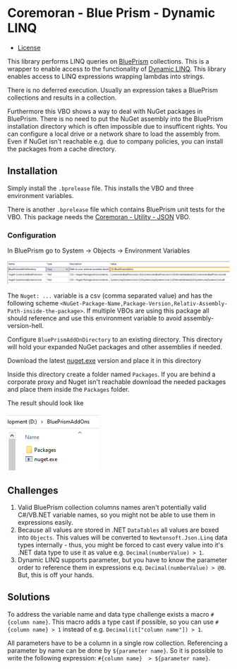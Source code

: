 # Coremoran - Blue Prism - Dynamic LINQ
- [License](LICENSE)

This library performs LINQ queries on [BluePrism](https://www.blueprism.com/) collections.
This is a wrapper to enable access to the functionality of [Dynamic LINQ](https://dynamic-linq.net/). This library enables access to LINQ expressions wrapping lambdas into strings.

There is no deferred execution. Usually an expression takes a BluePrism collections and results in a collection.

Furthermore this VBO shows a way to deal with NuGet packages in BluePrism. There is no need to put the NuGet assembly into the BluePrism installation directory which is often impossible due to insufficent rights. You can configure a local drive or a network share to load the assembly from. Even if NuGet isn't reachable e.g. due to company policies, you can install the packages from a cache directory.

## Installation

Simply install the ```.bprelease``` file. This installs the VBO and three environment variables.

There is another ```.bprelease``` file which contains BluePrism unit tests for the VBO. This package needs the [Coremoran - Utility - JSON](https://github.com/toarnold/Coremoran.BluePrism.Json) VBO.

### Configuration

In BluePrism go to System -> Objects -> Environment Variables

![Object Enviroment Variables](Doc/images/environment.png)

The ```Nuget: ...``` variable is a csv (comma separated value) and has the following scheme ```<NuGet-Package-Name,Package-Version,Relativ-Assembly-Path-inside-the-package>```.
If multiple VBOs are using this package all should reference and use this environment variable to avoid assembly-version-hell.

Configure ```BluePrismAddOnDirectory``` to an existing directory. This directory will hold your expanded NuGet packages and other assemblies if needed.

Download the latest [nuget.exe](https://www.nuget.org/downloads) version and place it in this directory

Inside this directory create a folder named ```Packages```. If you are behind a corporate proxy and Nuget isn't reachable download the needed packages and place them inside the ```Packages``` folder.

The result should look like

![Assembly folder](Doc/images/assemblyfolder.png)

## Challenges

1. Valid BluePrism collection columns names aren't potentially valid C#/VB.NET variable names, so you might not be able to use them in expressions easily.
1. Because all values are stored in .NET ```DataTables``` all values are boxed into ```Objects```. This values will be converted to ```Newtonsoft.Json.Linq```  data types internally - thus, you might be forced to cast every value into it's .NET data type to use it as value e.g. ```Decimal(numberValue) > 1```.
1. Dynamic LINQ supports parameter, but you have to know the parameter order to reference them in expressions e.q. ```Decimal(numberValue) > @0```. But, this is off your hands.

## Solutions

To address the variable name and data type challenge exists a macro ```#{column name}```. This macro adds a type cast if possible, so you can use ```#{column name} > 1``` instead of e.g. ```Decimal(it["column name"]) > 1```.

All parameters have to be a column in a single row collection. Referencing a parameter by name can be done by ```${parameter name}```. So it is possible to write the following expression: ```#{column name}  > ${parameter name}```.